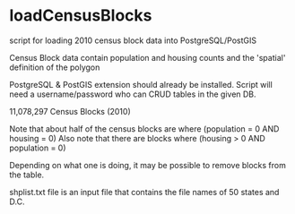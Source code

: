 # loadCensusBlocks
script for loading 2010 census block data into PostgreSQL/PostGIS

Census Block data contain population and housing counts and the 'spatial' definition of the polygon

PostgreSQL & PostGIS extension should already be installed.
Script will need a username/password who can CRUD tables in the given DB.

11,078,297 Census Blocks (2010)

Note that about half of the census blocks are where (population = 0 AND housing = 0)
Also note that there are blocks where (housing > 0 AND population = 0)

Depending on what one is doing, it may be possible to remove blocks from the table.

shplist.txt file is an input file that contains the file names of 50 states and D.C.